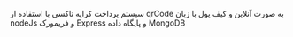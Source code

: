 سیستم پرداخت کرایه تاکسی با استفاده ار qrCode به صورت آنلاین و کیف پول با زبان nodeJs و فریمورک Express و پایگاه داده MongoDB

